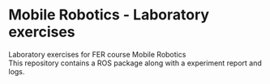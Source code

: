 # Mobile Robotics - Laboratory exercises
Laboratory exercises for FER course Mobile Robotics  
This repository contains a ROS package along with a experiment report and logs.